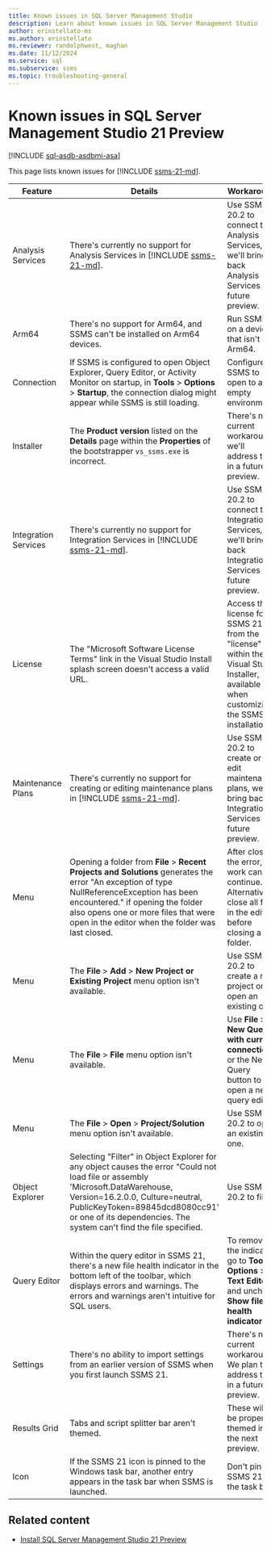 ```yaml
---
title: Known issues in SQL Server Management Studio
description: Learn about known issues in SQL Server Management Studio (SSMS).
author: erinstellato-ms
ms.author: erinstellato
ms.reviewer: randolphwest, maghan
ms.date: 11/12/2024
ms.service: sql
ms.subservice: ssms
ms.topic: troubleshooting-general
---
```

# Known issues in SQL Server Management Studio 21 Preview

[!INCLUDE [sql-asdb-asdbmi-asa](../../includes/applies-to-version/sql-asdb-asdbmi-asa.md)]

This page lists known issues for [!INCLUDE [ssms-21-md](../includes/ssms-21-md.md)].

| Feature | Details | Workaround |
| --- | --- | --- |
| Analysis Services | There's currently no support for Analysis Services in [!INCLUDE [ssms-21-md](../includes/ssms-21-md.md)]. | Use SSMS 20.2 to connect to Analysis Services, we'll bring back Analysis Services in a future preview. |
| Arm64 | There's no support for Arm64, and SSMS can't be installed on Arm64 devices. | Run SSMS on a device that isn't Arm64. |
| Connection | If SSMS is configured to open Object Explorer, Query Editor, or Activity Monitor on startup, in **Tools** > **Options** > **Startup**, the connection dialog might appear while SSMS is still loading. | Configure SSMS to open to an empty environment. |
| Installer | The **Product version** listed on the **Details** page within the **Properties** of the bootstrapper `vs_ssms.exe` is incorrect. | There's no current workaround, we'll address this in a future preview. |
| Integration Services | There's currently no support for Integration Services in [!INCLUDE [ssms-21-md](../includes/ssms-21-md.md)]. | Use SSMS 20.2 to connect to Integration Services, we'll bring back Integration Services in a future preview. |
| License | The "Microsoft Software License Terms" link in the Visual Studio Install splash screen doesn't access a valid URL. | Access the license for SSMS 21 from the "license" link within the Visual Studio Installer, available when customizing the SSMS 21 installation. |
| Maintenance Plans | There's currently no support for creating or editing maintenance plans in [!INCLUDE [ssms-21-md](../includes/ssms-21-md.md)]. | Use SSMS 20.2 to create or edit maintenance plans, we'll bring back Integration Services in a future preview. |
| Menu | Opening a folder from **File** > **Recent Projects and Solutions** generates the error "An exception of type NullReferenceException has been encountered." if opening the folder also opens one or more files that were open in the editor when the folder was last closed. | After closing the error, work can continue. Alternatively, close all files in the editor before closing a folder. |
| Menu | The **File** > **Add** > **New Project or Existing Project** menu option isn't available. | Use SSMS 20.2 to create a new project or open an existing one. |
| Menu | The **File** > **File** menu option isn't available. | Use **File** > **New Query with current connection** or the New Query button to open a new query editor. |
| Menu | The **File** > **Open** > **Project/Solution** menu option isn't available. | Use SSMS 20.2 to open an existing one. |
| Object Explorer | Selecting "Filter" in Object Explorer for any object causes the error "Could not load file or assembly 'Microsoft.DataWarehouse, Version=16.2.0.0, Culture=neutral, PublicKeyToken=89845dcd8080cc91' or one of its dependencies. The system can't find the file specified. | Use SSMS 20.2 to filter. |
| Query Editor | Within the query editor in SSMS 21, there's a new file health indicator in the bottom left of the toolbar, which displays errors and warnings. The errors and warnings aren't intuitive for SQL users. | To remove the indicator, go to **Tools**> **Options** > **Text Editor** and uncheck **Show file health indicator**. |
| Settings | There's no ability to import settings from an earlier version of SSMS when you first launch SSMS 21. | There's no current workaround. We plan to address this in a future preview. |
| Results Grid | Tabs and script splitter bar aren't themed. | These will be properly themed in the next preview. |
| Icon | If the SSMS 21 icon is pinned to the Windows task bar, another entry appears in the task bar when SSMS is launched. | Don't pin SSMS 21 to the task bar. |

## Related content

- [Install SQL Server Management Studio 21 Preview](../install/install.md)

